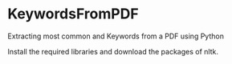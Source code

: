 # KeywordsFromPDF
Extracting most common and Keywords from a PDF using Python


Install the required libraries and download the packages of nltk.